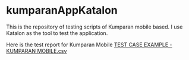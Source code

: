 # kumparanAppKatalon
This is the repository of testing scripts of Kumparan mobile based. I use Katalon as the tool to test the application.

Here is the test report for Kumparan Mobile
[TEST CASE EXAMPLE - KUMPARAN MOBILE.csv](https://github.com/hariatylumbantobing/kumparanAppKatalon/files/8196542/TEST.CASE.EXAMPLE.-.KUMPARAN.MOBILE.csv)
